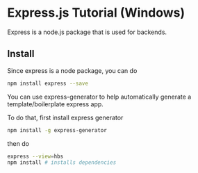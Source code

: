 # Express.js Tutorial (Windows)

Express is a node.js package that is used for backends. 



## Install

Since express is a node package, you can do

```bash
npm install express --save
```

You can use express-generator to help automatically generate a template/boilerplate  express app. 

To do that, first install express generator

```sh
npm install -g express-generator
```

then do

```bash
express --view=hbs
npm install # installs dependencies
```



## 

